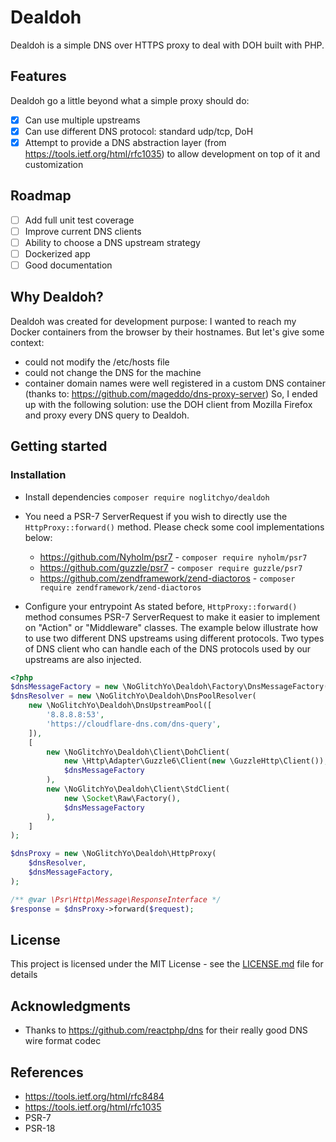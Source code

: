 # Dealdoh 

Dealdoh is a simple DNS over HTTPS proxy to deal with DOH built with PHP.

## Features

Dealdoh go a little beyond what a simple proxy should do:

- [x] Can use multiple upstreams
- [x] Can use different DNS protocol: standard udp/tcp, DoH
- [x] Attempt to provide a DNS abstraction layer (from https://tools.ietf.org/html/rfc1035) to allow development on top of it and customization

## Roadmap

- [ ] Add full unit test coverage
- [ ] Improve current DNS clients
- [ ] Ability to choose a DNS upstream strategy
- [ ] Dockerized app
- [ ] Good documentation

## Why Dealdoh?

Dealdoh was created for development purpose: I wanted to reach my Docker containers from the browser by their hostnames.
But let's give some context:
- could not modify the /etc/hosts file
- could not change the DNS for the machine
- container domain names were well registered in a custom DNS container (thanks to: https://github.com/mageddo/dns-proxy-server)
So, I ended up with the following solution: use the DOH client from Mozilla Firefox and proxy every DNS query to Dealdoh.


## Getting started

### Installation

- Install dependencies
`composer require noglitchyo/dealdoh`

- You need a PSR-7 ServerRequest if you wish to directly use the `HttpProxy::forward()` method. Please check some cool implementations below:
    * https://github.com/Nyholm/psr7 - `composer require nyholm/psr7`
    * https://github.com/guzzle/psr7 - `composer require guzzle/psr7`
    * https://github.com/zendframework/zend-diactoros - `composer require zendframework/zend-diactoros`

- Configure your entrypoint
As stated before, `HttpProxy::forward()` method consumes PSR-7 ServerRequest to make it easier to implement on "Action" or "Middleware" classes.
The example below illustrate how to use two different DNS upstreams using different protocols.
Two types of DNS client who can handle each of the DNS protocols used by our upstreams are also injected.

```php
<?php
$dnsMessageFactory = new \NoGlitchYo\Dealdoh\Factory\DnsMessageFactory();
$dnsResolver = new \NoGlitchYo\Dealdoh\DnsPoolResolver(
    new \NoGlitchYo\Dealdoh\DnsUpstreamPool([
        '8.8.8.8:53',
        'https://cloudflare-dns.com/dns-query',
    ]),
    [
        new \NoGlitchYo\Dealdoh\Client\DohClient(
            new \Http\Adapter\Guzzle6\Client(new \GuzzleHttp\Client()),
            $dnsMessageFactory
        ),
        new \NoGlitchYo\Dealdoh\Client\StdClient(
            new \Socket\Raw\Factory(), 
            $dnsMessageFactory
        ),
    ]
);

$dnsProxy = new \NoGlitchYo\Dealdoh\HttpProxy(
    $dnsResolver,
    $dnsMessageFactory,
);

/** @var \Psr\Http\Message\ResponseInterface */
$response = $dnsProxy->forward($request);
```

## License

This project is licensed under the MIT License - see the [LICENSE.md](LICENSE.md) file for details

## Acknowledgments

* Thanks to https://github.com/reactphp/dns for their really good DNS wire format codec 

## References

- https://tools.ietf.org/html/rfc8484
- https://tools.ietf.org/html/rfc1035
- PSR-7
- PSR-18

